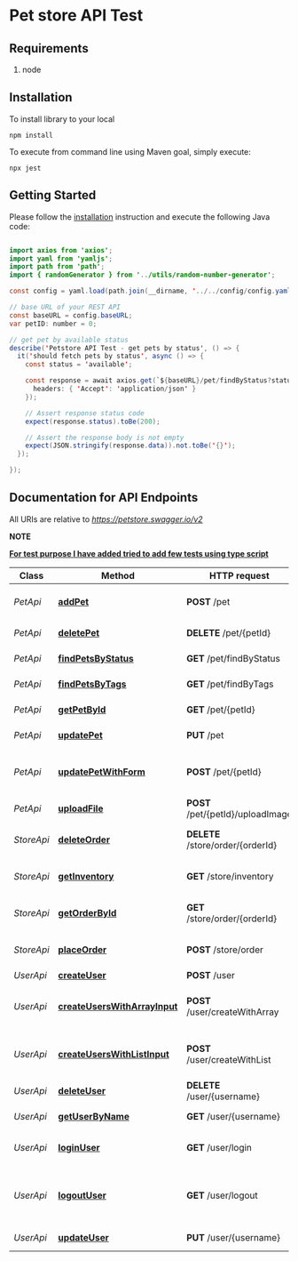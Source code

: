 # Pet store API Test

## Requirements
1. node

## Installation

To install library to your local

```shell
npm install
```

To execute from command line using Maven goal, simply execute:

```shell
npx jest
```

## Getting Started

Please follow the [installation](#installation) instruction and execute the following Java code:

```java

import axios from 'axios';
import yaml from 'yamljs';
import path from 'path';
import { randomGenerator } from '../utils/random-number-generator';

const config = yaml.load(path.join(__dirname, '../../config/config.yaml'));

// base URL of your REST API
const baseURL = config.baseURL;
var petID: number = 0;

// get pet by available status
describe('Petstore API Test - get pets by status', () => {
  it('should fetch pets by status', async () => {
    const status = 'available';

    const response = await axios.get(`${baseURL}/pet/findByStatus?status=${status}`, {
      headers: { 'Accept': 'application/json' }
    });

    // Assert response status code
    expect(response.status).toBe(200);

    // Assert the response body is not empty
    expect(JSON.stringify(response.data)).not.toBe('{}');
  });

});

```


## Documentation for API Endpoints

All URIs are relative to *https://petstore.swagger.io/v2*

**NOTE**

[**For test purpose I have added tried to add few tests using type script**](#)



Class | Method | HTTP request | Description
------------ | ------------- | ------------- | -------------
*PetApi* | [**addPet**](docs/PetApi.md#addPet) | **POST** /pet | Add a new pet to the store
*PetApi* | [**deletePet**](docs/PetApi.md#deletePet) | **DELETE** /pet/{petId} | Deletes a pet
*PetApi* | [**findPetsByStatus**](docs/PetApi.md#findPetsByStatus) | **GET** /pet/findByStatus | Finds Pets by status
*PetApi* | [**findPetsByTags**](docs/PetApi.md#findPetsByTags) | **GET** /pet/findByTags | Finds Pets by tags
*PetApi* | [**getPetById**](docs/PetApi.md#getPetById) | **GET** /pet/{petId} | Find pet by ID
*PetApi* | [**updatePet**](docs/PetApi.md#updatePet) | **PUT** /pet | Update an existing pet
*PetApi* | [**updatePetWithForm**](docs/PetApi.md#updatePetWithForm) | **POST** /pet/{petId} | Updates a pet in the store with form data
*PetApi* | [**uploadFile**](docs/PetApi.md#uploadFile) | **POST** /pet/{petId}/uploadImage | uploads an image
*StoreApi* | [**deleteOrder**](docs/StoreApi.md#deleteOrder) | **DELETE** /store/order/{orderId} | Delete purchase order by ID
*StoreApi* | [**getInventory**](docs/StoreApi.md#getInventory) | **GET** /store/inventory | Returns pet inventories by status
*StoreApi* | [**getOrderById**](docs/StoreApi.md#getOrderById) | **GET** /store/order/{orderId} | Find purchase order by ID
*StoreApi* | [**placeOrder**](docs/StoreApi.md#placeOrder) | **POST** /store/order | Place an order for a pet
*UserApi* | [**createUser**](docs/UserApi.md#createUser) | **POST** /user | Create user
*UserApi* | [**createUsersWithArrayInput**](docs/UserApi.md#createUsersWithArrayInput) | **POST** /user/createWithArray | Creates list of users with given input array
*UserApi* | [**createUsersWithListInput**](docs/UserApi.md#createUsersWithListInput) | **POST** /user/createWithList | Creates list of users with given input array
*UserApi* | [**deleteUser**](docs/UserApi.md#deleteUser) | **DELETE** /user/{username} | Delete user
*UserApi* | [**getUserByName**](docs/UserApi.md#getUserByName) | **GET** /user/{username} | Get user by user name
*UserApi* | [**loginUser**](docs/UserApi.md#loginUser) | **GET** /user/login | Logs user into the system
*UserApi* | [**logoutUser**](docs/UserApi.md#logoutUser) | **GET** /user/logout | Logs out current logged in user session
*UserApi* | [**updateUser**](docs/UserApi.md#updateUser) | **PUT** /user/{username} | Updated user


